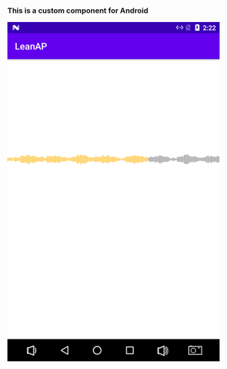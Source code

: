 ### This is a custom component for Android

<img src="https://github.com/raybest4u/AudioProgressView/blob/main/image/preview.png?raw=true" alt="drawing" width="480"/>
